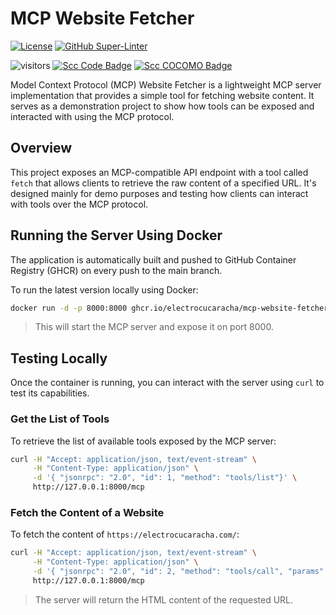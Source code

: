 # MCP Website Fetcher

<!-- markdown-link-check-disable-next-line -->

[![License](https://img.shields.io/badge/License-Apache%202.0-blue.svg)](https://opensource.org/licenses/Apache-2.0)
[![GitHub Super-Linter](https://github.com/electrocucaracha/mcp-website-fetcher/workflows/Lint%20Code%20Base/badge.svg)](https://github.com/marketplace/actions/super-linter)

<!-- markdown-link-check-disable-next-line -->

![visitors](https://visitor-badge.laobi.icu/badge?page_id=electrocucaracha.mcp-website-fetcher)
[![Scc Code Badge](https://sloc.xyz/github/electrocucaracha/mcp-website-fetcher?category=code)](https://github.com/boyter/scc/)
[![Scc COCOMO Badge](https://sloc.xyz/github/electrocucaracha/mcp-website-fetcher?category=cocomo)](https://github.com/boyter/scc/)

Model Context Protocol (MCP) Website Fetcher is a lightweight MCP server implementation that provides a simple tool for fetching website content.
It serves as a demonstration project to show how tools can be exposed and interacted with using the MCP protocol.

## Overview

This project exposes an MCP-compatible API endpoint with a tool called `fetch` that allows clients to retrieve the raw content of a specified URL.
It's designed mainly for demo purposes and testing how clients can interact with tools over the MCP protocol.

## Running the Server Using Docker

The application is automatically built and pushed to GitHub Container Registry (GHCR) on every push to the main branch.

To run the latest version locally using Docker:

```bash
docker run -d -p 8000:8000 ghcr.io/electrocucaracha/mcp-website-fetcher:main
```

> This will start the MCP server and expose it on port 8000.

## Testing Locally

Once the container is running, you can interact with the server using `curl` to test its capabilities.

### Get the List of Tools

To retrieve the list of available tools exposed by the MCP server:

```bash
curl -H "Accept: application/json, text/event-stream" \
     -H "Content-Type: application/json" \
     -d '{ "jsonrpc": "2.0", "id": 1, "method": "tools/list"}' \
     http://127.0.0.1:8000/mcp
```

### Fetch the Content of a Website

To fetch the content of `https://electrocucaracha.com/`:

```bash
curl -H "Accept: application/json, text/event-stream" \
     -H "Content-Type: application/json" \
     -d '{ "jsonrpc": "2.0", "id": 2, "method": "tools/call", "params": { "name": "fetch", "arguments": { "url": "https://electrocucaracha.com/" }}}' \
     http://127.0.0.1:8000/mcp
```

> The server will return the HTML content of the requested URL.
